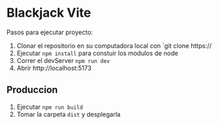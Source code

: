 # Blackjack Vite

Pasos para ejecutar proyecto:

1. Clonar el repositorio en su computadora local con `git clone https://
2. Ejecutar ```npm install``` para constuir los modulos de node
3. Correr el devServer ```npm run dev```
4. Abrir http://localhost:5173

## Produccion

1. Ejecutar ```npm run build```
2. Tomar la carpeta ```dist``` y desplegarla